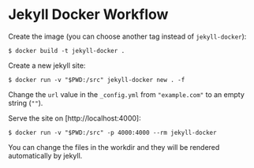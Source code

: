 # Jekyll Docker Workflow

Create the image (you can choose another tag instead of `jekyll-docker`):

```
$ docker build -t jekyll-docker .
```

Create a new jekyll site:

```
$ docker run -v "$PWD:/src" jekyll-docker new . -f
```

Change the `url` value in the `_config.yml` from `"example.com"` to an empty string (`""`).

Serve the site on [http://localhost:4000]:

```
$ docker run -v "$PWD:/src" -p 4000:4000 --rm jekyll-docker
```

You can change the files in the workdir and they will be rendered automatically by jekyll.
